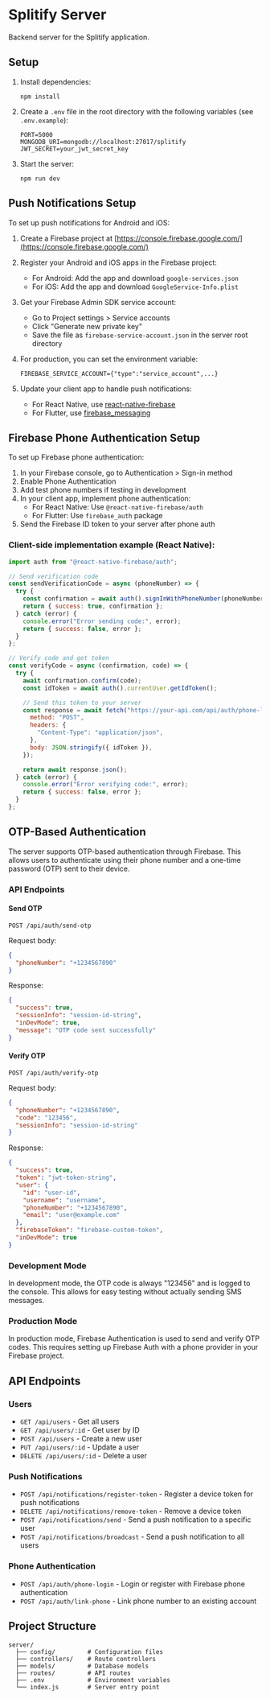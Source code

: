 # Splitify Server

Backend server for the Splitify application.

## Setup

1. Install dependencies:

   ```
   npm install
   ```

2. Create a `.env` file in the root directory with the following variables (see `.env.example`):

   ```
   PORT=5000
   MONGODB_URI=mongodb://localhost:27017/splitify
   JWT_SECRET=your_jwt_secret_key
   ```

3. Start the server:
   ```
   npm run dev
   ```

## Push Notifications Setup

To set up push notifications for Android and iOS:

1. Create a Firebase project at [https://console.firebase.google.com/](https://console.firebase.google.com/)

2. Register your Android and iOS apps in the Firebase project:

   - For Android: Add the app and download `google-services.json`
   - For iOS: Add the app and download `GoogleService-Info.plist`

3. Get your Firebase Admin SDK service account:

   - Go to Project settings > Service accounts
   - Click "Generate new private key"
   - Save the file as `firebase-service-account.json` in the server root directory

4. For production, you can set the environment variable:

   ```
   FIREBASE_SERVICE_ACCOUNT={"type":"service_account",...}
   ```

5. Update your client app to handle push notifications:
   - For React Native, use [react-native-firebase](https://rnfirebase.io/)
   - For Flutter, use [firebase_messaging](https://pub.dev/packages/firebase_messaging)

## Firebase Phone Authentication Setup

To set up Firebase phone authentication:

1. In your Firebase console, go to Authentication > Sign-in method
2. Enable Phone Authentication
3. Add test phone numbers if testing in development
4. In your client app, implement phone authentication:
   - For React Native: Use `@react-native-firebase/auth`
   - For Flutter: Use `firebase_auth` package
5. Send the Firebase ID token to your server after phone auth

### Client-side implementation example (React Native):

```javascript
import auth from "@react-native-firebase/auth";

// Send verification code
const sendVerificationCode = async (phoneNumber) => {
  try {
    const confirmation = await auth().signInWithPhoneNumber(phoneNumber);
    return { success: true, confirmation };
  } catch (error) {
    console.error("Error sending code:", error);
    return { success: false, error };
  }
};

// Verify code and get token
const verifyCode = async (confirmation, code) => {
  try {
    await confirmation.confirm(code);
    const idToken = await auth().currentUser.getIdToken();

    // Send this token to your server
    const response = await fetch("https://your-api.com/api/auth/phone-login", {
      method: "POST",
      headers: {
        "Content-Type": "application/json",
      },
      body: JSON.stringify({ idToken }),
    });

    return await response.json();
  } catch (error) {
    console.error("Error verifying code:", error);
    return { success: false, error };
  }
};
```

## OTP-Based Authentication

The server supports OTP-based authentication through Firebase. This allows users to authenticate using their phone number and a one-time password (OTP) sent to their device.

### API Endpoints

#### Send OTP

```
POST /api/auth/send-otp
```

Request body:

```json
{
  "phoneNumber": "+1234567890"
}
```

Response:

```json
{
  "success": true,
  "sessionInfo": "session-id-string",
  "inDevMode": true,
  "message": "OTP code sent successfully"
}
```

#### Verify OTP

```
POST /api/auth/verify-otp
```

Request body:

```json
{
  "phoneNumber": "+1234567890",
  "code": "123456",
  "sessionInfo": "session-id-string"
}
```

Response:

```json
{
  "success": true,
  "token": "jwt-token-string",
  "user": {
    "id": "user-id",
    "username": "username",
    "phoneNumber": "+1234567890",
    "email": "user@example.com"
  },
  "firebaseToken": "firebase-custom-token",
  "inDevMode": true
}
```

### Development Mode

In development mode, the OTP code is always "123456" and is logged to the console. This allows for easy testing without actually sending SMS messages.

### Production Mode

In production mode, Firebase Authentication is used to send and verify OTP codes. This requires setting up Firebase Auth with a phone provider in your Firebase project.

## API Endpoints

### Users

- `GET /api/users` - Get all users
- `GET /api/users/:id` - Get user by ID
- `POST /api/users` - Create a new user
- `PUT /api/users/:id` - Update a user
- `DELETE /api/users/:id` - Delete a user

### Push Notifications

- `POST /api/notifications/register-token` - Register a device token for push notifications
- `DELETE /api/notifications/remove-token` - Remove a device token
- `POST /api/notifications/send` - Send a push notification to a specific user
- `POST /api/notifications/broadcast` - Send a push notification to all users

### Phone Authentication

- `POST /api/auth/phone-login` - Login or register with Firebase phone authentication
- `POST /api/auth/link-phone` - Link phone number to an existing account

## Project Structure

```
server/
  ├── config/         # Configuration files
  ├── controllers/    # Route controllers
  ├── models/         # Database models
  ├── routes/         # API routes
  ├── .env            # Environment variables
  └── index.js        # Server entry point
```
